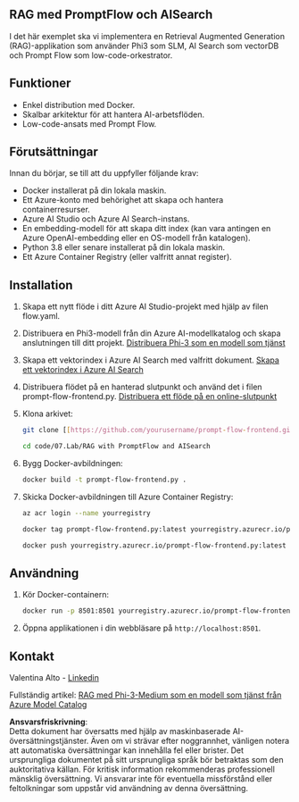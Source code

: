 ## RAG med PromptFlow och AISearch

I det här exemplet ska vi implementera en Retrieval Augmented Generation (RAG)-applikation som använder Phi3 som SLM, AI Search som vectorDB och Prompt Flow som low-code-orkestrator.

## Funktioner

- Enkel distribution med Docker.
- Skalbar arkitektur för att hantera AI-arbetsflöden.
- Low-code-ansats med Prompt Flow.

## Förutsättningar

Innan du börjar, se till att du uppfyller följande krav:

- Docker installerat på din lokala maskin.
- Ett Azure-konto med behörighet att skapa och hantera containerresurser.
- Azure AI Studio och Azure AI Search-instans.
- En embedding-modell för att skapa ditt index (kan vara antingen en Azure OpenAI-embedding eller en OS-modell från katalogen).
- Python 3.8 eller senare installerat på din lokala maskin.
- Ett Azure Container Registry (eller valfritt annat register).

## Installation

1. Skapa ett nytt flöde i ditt Azure AI Studio-projekt med hjälp av filen flow.yaml.
2. Distribuera en Phi3-modell från din Azure AI-modellkatalog och skapa anslutningen till ditt projekt. [Distribuera Phi-3 som en modell som tjänst](https://learn.microsoft.com/azure/machine-learning/how-to-deploy-models-phi-3?view=azureml-api-2&tabs=phi-3-mini)
3. Skapa ett vektorindex i Azure AI Search med valfritt dokument. [Skapa ett vektorindex i Azure AI Search](https://learn.microsoft.com/azure/search/search-how-to-create-search-index?tabs=portal)
4. Distribuera flödet på en hanterad slutpunkt och använd det i filen prompt-flow-frontend.py. [Distribuera ett flöde på en online-slutpunkt](https://learn.microsoft.com/azure/ai-studio/how-to/flow-deploy)
5. Klona arkivet:

    ```sh
    git clone [[https://github.com/yourusername/prompt-flow-frontend.git](https://github.com/microsoft/Phi-3CookBook.git)](https://github.com/microsoft/Phi-3CookBook.git)
    
    cd code/07.Lab/RAG with PromptFlow and AISearch
    ```

6. Bygg Docker-avbildningen:

    ```sh
    docker build -t prompt-flow-frontend.py .
    ```

7. Skicka Docker-avbildningen till Azure Container Registry:

    ```sh
    az acr login --name yourregistry
    
    docker tag prompt-flow-frontend.py:latest yourregistry.azurecr.io/prompt-flow-frontend.py:latest
    
    docker push yourregistry.azurecr.io/prompt-flow-frontend.py:latest
    ```

## Användning

1. Kör Docker-containern:

    ```sh
    docker run -p 8501:8501 yourregistry.azurecr.io/prompt-flow-frontend.py:latest
    ```

2. Öppna applikationen i din webbläsare på `http://localhost:8501`.

## Kontakt

Valentina Alto - [Linkedin](https://www.linkedin.com/in/valentina-alto-6a0590148/)

Fullständig artikel: [RAG med Phi-3-Medium som en modell som tjänst från Azure Model Catalog](https://medium.com/@valentinaalto/rag-with-phi-3-medium-as-a-model-as-a-service-from-azure-model-catalog-62e1411948f3)

**Ansvarsfriskrivning**:  
Detta dokument har översatts med hjälp av maskinbaserade AI-översättningstjänster. Även om vi strävar efter noggrannhet, vänligen notera att automatiska översättningar kan innehålla fel eller brister. Det ursprungliga dokumentet på sitt ursprungliga språk bör betraktas som den auktoritativa källan. För kritisk information rekommenderas professionell mänsklig översättning. Vi ansvarar inte för eventuella missförstånd eller feltolkningar som uppstår vid användning av denna översättning.